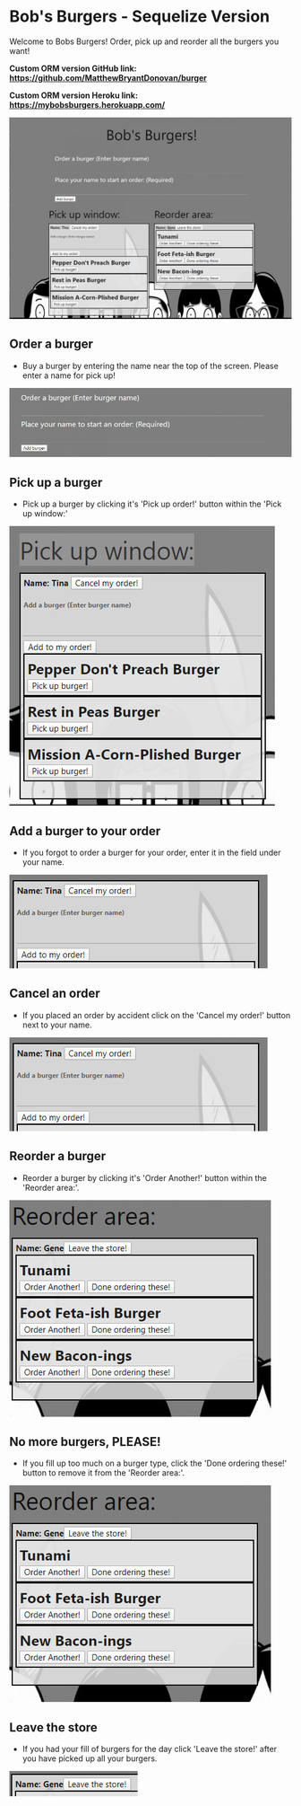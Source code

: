 # Bob's Burgers - Sequelize Version
Welcome to Bobs Burgers! Order, pick up and reorder all the burgers you want!

__Custom ORM version GitHub link: https://github.com/MatthewBryantDonovan/burger__

__Custom ORM version Heroku link: https://mybobsburgers.herokuapp.com/__


![Home Page](./readme_pics/home.PNG)

## Order a burger 

* Buy a burger by entering the name near the top of the screen. Please enter a name for pick up!

![Order burger](./readme_pics/order.PNG)

## Pick up a burger 

* Pick up a burger by clicking it's 'Pick up order!' button within the 'Pick up window:'

![Pick up burger](./readme_pics/pickUp.PNG)

## Add a burger to your order

* If you forgot to order a burger for your order, enter it in the field under your name.

![Order burger](./readme_pics/addCancel.PNG)

## Cancel an order 

* If you placed an order by accident click on the 'Cancel my order!' button next to your name.

![Cancel Order](./readme_pics/addCancel.PNG)

## Reorder a burger 

* Reorder a burger by clicking it's 'Order Another!' button within the 'Reorder area:'.

![Reorder burger](./readme_pics/reorder.PNG)

## No more burgers, PLEASE!

* If you fill up too much on a burger type, click the 'Done ordering these!' button to remove it from the 'Reorder area:'.

![Done ordering these!](./readme_pics/reorder.PNG)

## Leave the store

* If you had your fill of burgers for the day click 'Leave the store!' after you have picked up all your burgers. 

![Done ordering these!](./readme_pics/leave.PNG)

